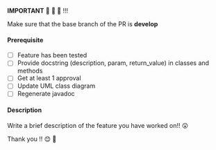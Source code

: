 **IMPORTANT** :rotating_light: :rotating_light: :rotating_light: !!!

Make sure that the base branch of the PR is **develop**
#### Prerequisite
- [ ] Feature has been tested
- [ ] Provide docstring (description, param, return_value) in classes and methods
- [ ] Get at least 1 approval
- [ ] Update UML class diagram
- [ ] Regenerate javadoc

#### Description
Write a brief description of the feature you have worked on!! :astonished:

Thank you !! :blush: :pray:
